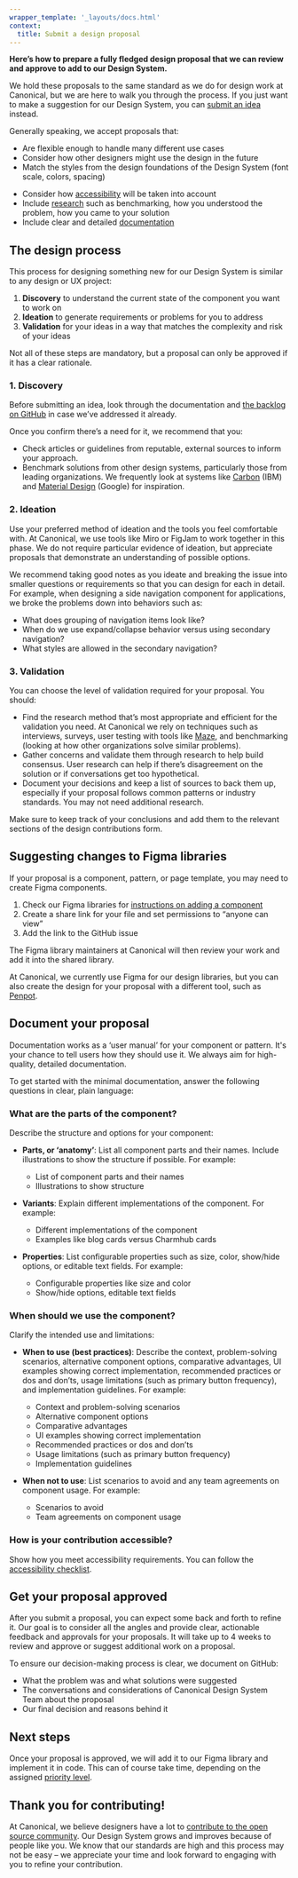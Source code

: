 ```yaml
---
wrapper_template: '_layouts/docs.html'
context:
  title: Submit a design proposal
---
```


**Here’s how to prepare a fully fledged design proposal that we can review and approve to add to our Design System.**

We hold these proposals to the same standard as we do for design work at Canonical, but we are here to walk you through the process. If you just want to make a suggestion for our Design System, you can [submit an idea](/docs/contribute/idea) instead.

Generally speaking, we accept proposals that:

- Are flexible enough to handle many different use cases
- Consider how other designers might use the design in the future
- Match the styles from the design foundations of the Design System (font scale, colors, spacing)
<!-- TODO revisit/replace Vanilla-specific references when ready to add contribution process for the new design system -->
- Consider how [accessibility](/accessibility) will be taken into account
- Include [research](#the-design-process) such as benchmarking, how you understood the problem, how you came to your solution
- Include clear and detailed [documentation](#document-your-proposal)

## The design process

This process for designing something new for our Design System is similar to any design or UX project:

1. **Discovery** to understand the current state of the component you want to work on
2. **Ideation** to generate requirements or problems for you to address
3. **Validation** for your ideas in a way that matches the complexity and risk of your ideas

Not all of these steps are mandatory, but a proposal can only be approved if it has a clear rationale.

### 1. Discovery

<!-- TODO revisit/replace Vanilla-specific references when ready to add contribution process for the new design system -->

Before submitting an idea, look through the documentation and [the backlog on GitHub](https://github.com/canonical/vanilla-framework/issues) in case we’ve addressed it already.

Once you confirm there’s a need for it, we recommend that you:

- Check articles or guidelines from reputable, external sources to inform your approach.
- Benchmark solutions from other design systems, particularly those from leading organizations. We frequently look at systems like [Carbon](https://carbondesignsystem.com/) (IBM) and [Material Design](https://material.io/) (Google) for inspiration.

### 2. Ideation

Use your preferred method of ideation and the tools you feel comfortable with. At Canonical, we use tools like Miro or FigJam to work together in this phase. We do not require particular evidence of ideation, but appreciate proposals that demonstrate an understanding of possible options.

We recommend taking good notes as you ideate and breaking the issue into smaller questions or requirements so that you can design for each in detail. For example, when designing a side navigation component for applications, we broke the problems down into behaviors such as:

- What does grouping of navigation items look like?
- When do we use expand/collapse behavior versus using secondary navigation?
- What styles are allowed in the secondary navigation?

### 3. Validation

You can choose the level of validation required for your proposal. You should:

- Find the research method that’s most appropriate and efficient for the validation you need. At Canonical we rely on techniques such as interviews, surveys, user testing with tools like [Maze](http://maze.com), and benchmarking (looking at how other organizations solve similar problems).
- Gather concerns and validate them through research to help build consensus. User research can help if there’s disagreement on the solution or if conversations get too hypothetical.
- Document your decisions and keep a list of sources to back them up, especially if your proposal follows common patterns or industry standards. You may not need additional research.

Make sure to keep track of your conclusions and add them to the relevant sections of the design contributions form.

## Suggesting changes to Figma libraries

If your proposal is a component, pattern, or page template, you may need to create Figma components.

1. Check our Figma libraries for [instructions on adding a component](https://www.figma.com/community/file/1435297834108003391)
2. Create a share link for your file and set permissions to “anyone can view”
3. Add the link to the GitHub issue

The Figma library maintainers at Canonical will then review your work and add it into the shared library.

At Canonical, we currently use Figma for our design libraries, but you can also create the design for your proposal with a different tool, such as [Penpot](https://penpot.app/).

## Document your proposal

Documentation works as a ‘user manual’ for your component or pattern. It's your chance to tell users how they should use it. We always aim for high-quality, detailed documentation.

To get started with the minimal documentation, answer the following questions in clear, plain language:

### What are the parts of the component?

Describe the structure and options for your component:

- **Parts, or ‘anatomy’**: List all component parts and their names. Include illustrations to show the structure if possible. For example:

  - List of component parts and their names
  - Illustrations to show structure

- **Variants**: Explain different implementations of the component. For example:

  - Different implementations of the component
  - Examples like blog cards versus Charmhub cards

- **Properties**: List configurable properties such as size, color, show/hide options, or editable text fields. For example:
  - Configurable properties like size and color
  - Show/hide options, editable text fields

### When should we use the component?

Clarify the intended use and limitations:

- **When to use (best practices)**: Describe the context, problem-solving scenarios, alternative component options, comparative advantages, UI examples showing correct implementation, recommended practices or dos and don’ts, usage limitations (such as primary button frequency), and implementation guidelines. For example:

  - Context and problem-solving scenarios
  - Alternative component options
  - Comparative advantages
  - UI examples showing correct implementation
  - Recommended practices or dos and don’ts
  - Usage limitations (such as primary button frequency)
  - Implementation guidelines

- **When not to use**: List scenarios to avoid and any team agreements on component usage. For example:
  - Scenarios to avoid
  - Team agreements on component usage

### How is your contribution accessible?

Show how you meet accessibility requirements. You can follow the [accessibility checklist](/accessibility).

<!-- TODO Re-add table when issues fixed in Vanilla -->
<!-- <table>
  <thead>
  <tr>
    <th>Questions</th>
    <th>Answers</th>
    <th>For example:</th>
  </tr>
  </thead>
  <tbody>
    <tr>
      <td rowspan="3">What are the parts of the component?</td>
      <td>Parts, or ‘anatomy’</td>
      <td>
        <ul class="u-no-margin--bottom">
          <li>List of component parts and their names</li>
          <li>Illustrations to show structure</li>
        </ul>
      </td>
    </tr>
    <tr>
      <td>Variants</td>
      <td>
        <ul class="u-no-margin--bottom">
          <li>Different implementations of the component</li>
          <li>Examples like blog cards versus Charmhub cards</li>
        </ul>
      </td>
    </tr>
    <tr>
      <td>Properties</td>
      <td>
        <ul class="u-no-margin--bottom">
          <li>Configurable properties like size and color</li>
          <li>Show/hide options Editable text fields</li>
        </ul>
      </td>
    </tr>
    <tr>
      <td rowspan="2">When should we use the component?</td>
      <td>When to use (best practices)</td>
      <td>
        <ul class="u-no-margin--bottom">
          <li>Context and problem-solving scenarios</li>
          <li>Alternative component options</li>
          <li>Comparative advantages</li>
          <li>UI examples showing correct implementation</li>
          <li>Recommended practices or dos and don’ts</li>
          <li>Usage limitations (such as primary button frequency)</li>
          <li>Implementation guidelines</li>
        </ul>
      </td>
    </tr>
    <tr>
      <td>When not to use</td>
      <td>
        <ul class="u-no-margin--bottom">
          <li>Scenarios to avoid</li>
          <li>Team agreements on component usage</li>
        </ul>
      </td>
    </tr>
    <tr>
      <td>How is your contribution accessible?</td>
      <td>Show how you meet accessibility requirements</td>
      <td>Follow this <a href="/accessibility">accessibility checklist</a></td>
    </tr>
  </tbody>
</table> -->

## Get your proposal approved

After you submit a proposal, you can expect some back and forth to refine it. Our goal is to consider all the angles and provide clear, actionable feedback and approvals for your proposals. It will take up to 4 weeks to review and approve or suggest additional work on a proposal.

To ensure our decision-making process is clear, we document on GitHub:

- What the problem was and what solutions were suggested
- The conversations and considerations of Canonical Design System Team about the proposal
- Our final decision and reasons behind it

## Next steps

Once your proposal is approved, we will add it to our Figma library and implement it in code. This can of course take time, depending on the assigned [priority level](/docs/contribute/idea#how-we-assign-priority-levels).

## Thank you for contributing!

At Canonical, we believe designers have a lot to [contribute to the open source community](https://canonical.design/open-design). Our Design System grows and improves because of people like you. We know that our standards are high and this process may not be easy – we appreciate your time and look forward to engaging with you to refine your contribution.
